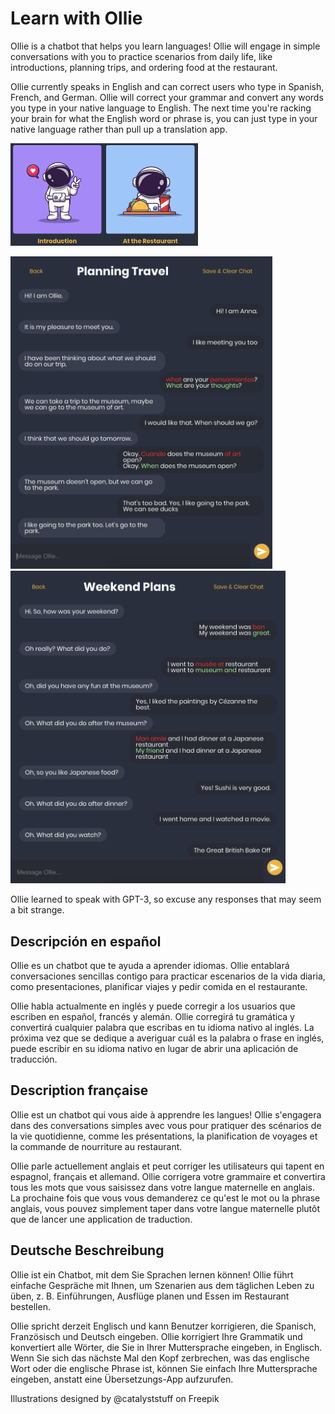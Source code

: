 # Learn with Ollie
Ollie is a chatbot that helps you learn languages! Ollie will engage in simple conversations with you to practice scenarios from daily life, like introductions, planning trips, and ordering food at the restaurant.

Ollie currently speaks in English and can correct users who type in Spanish, French, and German. Ollie will correct your grammar and convert any words you type in your native language to English. The next time you're racking your brain for what the English word or phrase is, you can just type in your native language rather than pull up a translation app.

<img src="src/assets/readme3.png" alt="Conversation Topics" width="300px">
<p float="left">
 <img src="src/assets/readme1.png" alt="Example Conversation 1" height="500px">
 <img src="src/assets/readme2.png" alt="Example Conversation 2" height="500px">
</p>

Ollie learned to speak with GPT-3, so excuse any responses that may seem a bit strange.

## Descripción en español

Ollie es un chatbot que te ayuda a aprender idiomas. Ollie entablará conversaciones sencillas contigo para practicar escenarios de la vida diaria, como presentaciones, planificar viajes y pedir comida en el restaurante.

Ollie habla actualmente en inglés y puede corregir a los usuarios que escriben en español, francés y alemán. Ollie corregirá tu gramática y convertirá cualquier palabra que escribas en tu idioma nativo al inglés. La próxima vez que se dedique a averiguar cuál es la palabra o frase en inglés, puede escribir en su idioma nativo en lugar de abrir una aplicación de traducción.

## Description française

Ollie est un chatbot qui vous aide à apprendre les langues! Ollie s'engagera dans des conversations simples avec vous pour pratiquer des scénarios de la vie quotidienne, comme les présentations, la planification de voyages et la commande de nourriture au restaurant.

Ollie parle actuellement anglais et peut corriger les utilisateurs qui tapent en espagnol, français et allemand. Ollie corrigera votre grammaire et convertira tous les mots que vous saisissez dans votre langue maternelle en anglais. La prochaine fois que vous vous demanderez ce qu'est le mot ou la phrase anglais, vous pouvez simplement taper dans votre langue maternelle plutôt que de lancer une application de traduction.

## Deutsche Beschreibung

Ollie ist ein Chatbot, mit dem Sie Sprachen lernen können! Ollie führt einfache Gespräche mit Ihnen, um Szenarien aus dem täglichen Leben zu üben, z. B. Einführungen, Ausflüge planen und Essen im Restaurant bestellen.

Ollie spricht derzeit Englisch und kann Benutzer korrigieren, die Spanisch, Französisch und Deutsch eingeben. Ollie korrigiert Ihre Grammatik und konvertiert alle Wörter, die Sie in Ihrer Muttersprache eingeben, in Englisch. Wenn Sie sich das nächste Mal den Kopf zerbrechen, was das englische Wort oder die englische Phrase ist, können Sie einfach Ihre Muttersprache eingeben, anstatt eine Übersetzungs-App aufzurufen.

Illustrations designed by @catalyststuff on Freepik
